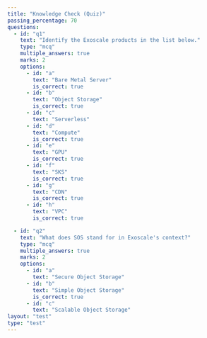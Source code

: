 ```yaml
---
title: "Knowledge Check (Quiz)"
passing_percentage: 70
questions:
  - id: "q1"
    text: "Identify the Exoscale products in the list below."
    type: "mcq"
    multiple_answers: true
    marks: 2
    options:
      - id: "a"
        text: "Bare Metal Server"
        is_correct: true
      - id: "b"
        text: "Object Storage"
        is_correct: true
      - id: "c"
        text: "Serverless"
      - id: "d"
        text: "Compute"
        is_correct: true
      - id: "e"
        text: "GPU"
        is_correct: true
      - id: "f"
        text: "SKS"
        is_correct: true
      - id: "g"
        text: "CDN"
        is_correct: true
      - id: "h"
        text: "VPC"
        is_correct: true

  - id: "q2"
    text: "What does SOS stand for in Exoscale's context?"
    type: "mcq"
    multiple_answers: true
    marks: 2
    options:
      - id: "a"
        text: "Secure Object Storage"
      - id: "b"
        text: "Simple Object Storage"
        is_correct: true
      - id: "c"
        text: "Scalable Object Storage"
layout: "test"
type: "test"
---
```

